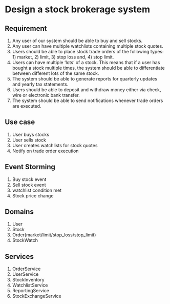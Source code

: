 # Design a stock brokerage system

## Requirement

1. Any user of our system should be able to buy and sell stocks.
2. Any user can have multiple watchlists containing multiple stock quotes.
3. Users should be able to place stock trade orders of the following types: 1) market, 2) limit, 3) stop loss and, 4)
   stop limit.
4. Users can have multiple ‘lots’ of a stock. This means that if a user has bought a stock multiple times, the system
   should be able to differentiate between different lots of the same stock.
5. The system should be able to generate reports for quarterly updates and yearly tax statements.
6. Users should be able to deposit and withdraw money either via check, wire or electronic bank transfer.
7. The system should be able to send notifications whenever trade orders are executed.

## Use case

1. User buys stocks
2. User sells stock
3. User creates watchlists for stock quotes
4. Notify on trade order execution

## Event Storming

1. Buy stock event
2. Sell stock event
3. watchlist condition met
4. Stock price change

## Domains

1. User
2. Stock
3. Order(market/limit/stop_loss/stop_limit)
4. StockWatch

## Services

1. OrderService
2. UserService
3. StockInventory
4. WatchlistService
5. ReportingService
6. StockExchangeService